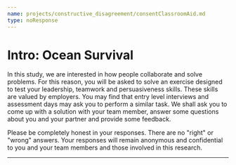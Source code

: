 ```yaml
---
name: projects/constructive_disagreement/consentClassroomAid.md
type: noResponse
---
```


# Intro: Ocean Survival

In this study, we are interested in how people collaborate and solve problems. For this reason, you will be asked to solve an exercise designed to test your leadership, teamwork and persuasiveness skills. These skills are valued by employers. You may find that entry level interviews and assessment days may ask you to perform a similar task. We shall ask you to come up with a solution with your team member, answer some questions about you and your partner and provide some feedback.

Please be completely honest in your responses. There are no "right" or "wrong" answers. Your responses will remain anonymous and confidential to you and your team members and those involved in this research.

---
